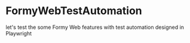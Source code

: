 # FormyWebTestAutomation
let's test the some Formy Web features with test automation designed in Playwright
